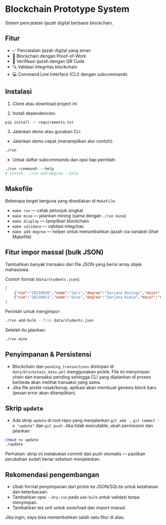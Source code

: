 # Blockchain Prototype System

Sistem pencatatan ijazah digital berbasis blockchain.

## Fitur

- ✅ Pencatatan ijazah digital yang aman
- 🔗 Blockchain dengan Proof-of-Work
- 📱 Verifikasi ijazah dengan QR Code
- 🔍 Validasi integritas blockchain
- 💻 Command Line Interface (CLI) dengan subcommands

## Instalasi

1. Clone atau download project ini

2. Install dependencies:
```bash
pip install -r requirements.txt
```

3. Jalankan demo atau gunakan CLI

- Jalankan demo cepat (menampilkan alur contoh):
```bash
./run
```

- Untuk daftar subcommands dan opsi tiap perintah:
```bash
./run <command> --help
# contoh: ./run add-degree --help
```

## Makefile

Beberapa target berguna yang disediakan di `Makefile`:

- `make run` — cetak petunjuk singkat
- `make mine` — jalankan mining (sama dengan `./run mine`)
- `make display` — tampilkan blockchain
- `make validate` — validasi integritas
- `make add-degree` — helper untuk menambahkan ijazah via variabel (lihat Makefile)

## Fitur impor massal (bulk JSON)

Tambahkan banyak transaksi dari file JSON yang berisi array objek mahasiswa.

Contoh format (`data/students.json`):

```json
[
	{"nim":"20210020","name":"Sari","degree":"Sarjana Biologi","major":"Biologi","gpa":"3.50","graduation_date":"2024-06-15"},
	{"nim":"20210021","name":"Dina","degree":"Sarjana Kimia","major":"Kimia","gpa":"3.60","graduation_date":"2024-06-15"}
]
```

Perintah untuk mengimpor:
```bash
./run add-bulk --file data/students.json
```

Setelah itu jalankan:
```bash
./run mine
```

## Penyimpanan & Persistensi

- Blockchain dan `pending_transactions` disimpan di `data/blockchain_data.pkl` menggunakan pickle. File ini menyimpan chain dan transaksi pending sehingga CLI yang dijalankan di proses berbeda akan melihat transaksi yang sama.
- Jika file pickle rusak/korup, aplikasi akan membuat genesis block baru (pesan error akan ditampilkan).

## Skrip `update`

- Ada skrip `update` di root repo yang menjalankan `git add .`, `git commit -m "update"` dan `git push`. Jika tidak executable, ubah permission dan jalankan:
```bash
chmod +x update
./update
```

Perhatian: skrip ini melakukan commit dan push otomatis — pastikan perubahan sudah benar sebelum menjalankan.

## Rekomendasi pengembangan

- Ubah format penyimpanan dari pickle ke JSON/SQLite untuk ketahanan dan keterbacaan.
- Tambahkan opsi `--dry-run` pada `add-bulk` untuk validasi tanpa menyimpan.
- Tambahkan tes unit untuk save/load dan import massal.

Jika ingin, saya bisa menambahkan salah satu fitur di atas.
